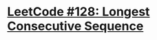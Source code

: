 # [LeetCode #128: Longest Consecutive Sequence](https://leetcode.com/problems/longest-consecutive-sequence/)
